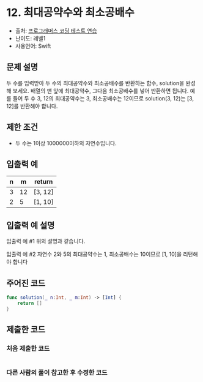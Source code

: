# 12. 최대공약수와 최소공배수   

- 출처: [프로그래머스 코딩 테스트 연습](https://programmers.co.kr/learn/challenges)
- 난이도: 레벨1
- 사용언어: Swift



## 문제 설명  

두 수를 입력받아 두 수의 최대공약수와 최소공배수를 반환하는 함수, solution을 완성해 보세요. 배열의 맨 앞에 최대공약수, 그다음 최소공배수를 넣어 반환하면 됩니다. 예를 들어 두 수 3, 12의 최대공약수는 3, 최소공배수는 12이므로 solution(3, 12)는 [3, 12]를 반환해야 합니다.



## 제한 조건   

- 두 수는 1이상 1000000이하의 자연수입니다.



## 입출력 예  

| n  | m   | return  |
| -- | --- | ------- |
| 3  | 12  | [3, 12] |
| 2  | 5   | [1, 10] |

## 입출력 예 설명  
입출력 예 #1
위의 설명과 같습니다.

입출력 예 #2
자연수 2와 5의 최대공약수는 1, 최소공배수는 10이므로 [1, 10]을 리턴해야 합니다

## 주어진 코드  

~~~swift
func solution(_ n:Int, _ m:Int) -> [Int] {
    return []
}
~~~



## 제출한 코드  

### 처음 제출한 코드  
~~~swift

~~~

### 다른 사람의 풀이 참고한 후 수정한 코드  
~~~swift

~~~   
